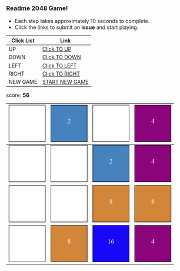### Readme 2048 Game!

* Each step takes approximately 10 seconds to complete.
* Click the links to submit an **issue** and start playing.

<!-- BEGIN CLICK-->

| Click List | Link                                                                                |
|------------|-------------------------------------------------------------------------------------|
| UP         | [Click TO UP](https://github.com/losehu/losehu/issues/new?body=UP&title=2048)       |
| DOWN       | [Click TO DOWN](https://github.com/losehu/losehu/issues/new?body=DOWN&title=2048)   |
| LEFT       | [Click TO LEFT](https://github.com/losehu/losehu/issues/new?body=LEFT&title=2048)   |
| RIGHT      | [Click TO RIGHT](https://github.com/losehu/losehu/issues/new?body=RIGHT&title=2048) |
| NEW GAME   | [START NEW GAME](https://github.com/losehu/losehu/issues/new?body=NEW&title=2048)   |

<!-- END CLICK -->

score: **56**
<!-- BEGIN CHESS BOARD -->

| <img src="./img/blank.png" width=100px> | <img src="./img/00001.png" width=100px> | <img src="./img/blank.png" width=100px> | <img src="./img/00002.png" width=100px> |
|-----------------------------------------|-----------------------------------------|-----------------------------------------|-----------------------------------------|
| <img src="./img/blank.png" width=100px> | <img src="./img/blank.png" width=100px> | <img src="./img/00001.png" width=100px> | <img src="./img/00002.png" width=100px> |
| <img src="./img/blank.png" width=100px> | <img src="./img/blank.png" width=100px> | <img src="./img/00003.png" width=100px> | <img src="./img/00003.png" width=100px> |
| <img src="./img/blank.png" width=100px> | <img src="./img/00003.png" width=100px> | <img src="./img/00004.png" width=100px> | <img src="./img/00002.png" width=100px> |

<!-- END CHESS BOARD -->








